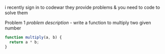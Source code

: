 i recently sign in to codewar
they provide problems & you need to code to solve them

Problem 1
*problem description* - write a function to multiply two given number
```javascript
function multiply(a, b) {
  return a * b;
}
```

